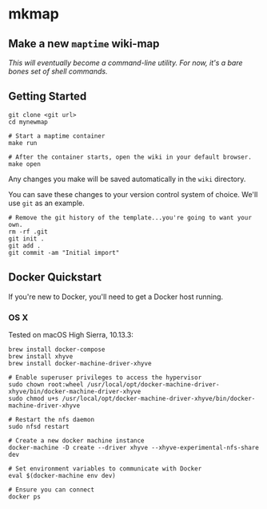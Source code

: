# mkmap
## Make a new `maptime` wiki-map

_This will eventually become a command-line utility. For now, it's a bare bones set of shell commands._

## Getting Started

```
git clone <git url>
cd mynewmap

# Start a maptime container
make run

# After the container starts, open the wiki in your default browser.
make open
```

Any changes you make will be saved automatically in the `wiki` directory.

You can save these changes to your version control system of choice. We'll use `git` as an example.

```
# Remove the git history of the template...you're going to want your own.
rm -rf .git
git init .
git add .
git commit -am "Initial import"
```

## Docker Quickstart

If you're new to Docker, you'll need to get a Docker host running.

### OS X

Tested on macOS High Sierra, 10.13.3:

    brew install docker-compose
    brew install xhyve
    brew install docker-machine-driver-xhyve

    # Enable superuser privileges to access the hypervisor
    sudo chown root:wheel /usr/local/opt/docker-machine-driver-xhyve/bin/docker-machine-driver-xhyve
    sudo chmod u+s /usr/local/opt/docker-machine-driver-xhyve/bin/docker-machine-driver-xhyve

    # Restart the nfs daemon
    sudo nfsd restart

    # Create a new docker machine instance
    docker-machine -D create --driver xhyve --xhyve-experimental-nfs-share dev

    # Set environment variables to communicate with Docker
    eval $(docker-machine env dev)

    # Ensure you can connect
    docker ps
